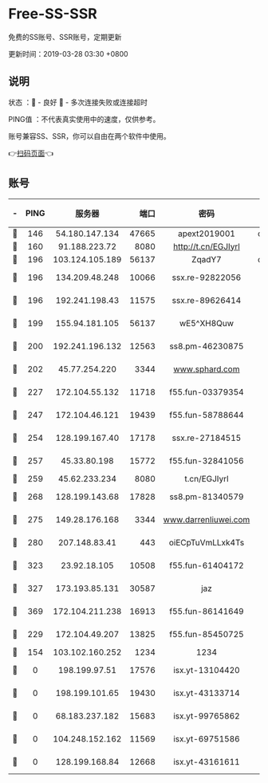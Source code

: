 # Free-SS-SSR

免费的SS账号、SSR账号，定期更新

更新时间：2019-03-28 03:30 +0800

## 说明

状态     ：🙂 - 良好 🙁 - 多次连接失败或连接超时

PING值   ：不代表真实使用中的速度，仅供参考。

账号兼容SS、SSR，你可以自由在两个软件中使用。

👉[扫码页面](https://liesauer.github.io/Free-SS-SSR/)👈

## 账号

|-|PING|服务器|端口|密码|加密方式|区域|
|:----:|:----:|:-----:|-----:|:----:|:----:|:----:|
|🙂|146|54.180.147.134|47665|apext2019001|chacha20|KR|
|🙂|160|91.188.223.72|8080|http://t.cn/EGJIyrl|rc4-md5|RU|
|🙂|196|103.124.105.189|56137|ZqadY7|chacha20|US|
|🙂|196|134.209.48.248|10066|ssx.re-92822056|aes-256-cfb|US|
|🙂|196|192.241.198.43|11575|ssx.re-89626414|aes-256-cfb|US|
|🙂|199|155.94.181.105|56137|wE5^XH8Quw|aes-256-cfb|US|
|🙂|200|192.241.196.132|12563|ss8.pm-46230875|aes-256-cfb|US|
|🙂|202|45.77.254.220|3344|www.sphard.com|aes-256-cfb|SG|
|🙂|227|172.104.55.132|11718|f55.fun-03379354|aes-256-cfb|SG|
|🙂|247|172.104.46.121|19439|f55.fun-58788644|aes-256-cfb|SG|
|🙂|254|128.199.167.40|17178|ssx.re-27184515|aes-256-cfb|SG|
|🙂|257|45.33.80.198|15772|f55.fun-32841056|aes-256-cfb|US|
|🙂|259|45.62.233.234|8080|t.cn/EGJIyrl|rc4-md5|CA|
|🙂|268|128.199.143.68|17828|ss8.pm-81340579|aes-256-cfb|SG|
|🙂|275|149.28.176.168|3344|www.darrenliuwei.com|aes-256-cfb|AU|
|🙂|280|207.148.83.41|443|oiECpTuVmLLxk4Ts|aes-256-cfb|AU|
|🙂|323|23.92.18.105|10508|f55.fun-61404172|aes-256-cfb|US|
|🙂|327|173.193.85.131|30587|jaz|aes-256-cfb|US|
|🙂|369|172.104.211.238|16913|f55.fun-86141649|aes-256-cfb|US|
|🙂|229|172.104.49.207|13825|f55.fun-85450725|aes-256-cfb|SG|
|🙁|154|103.102.160.252|1234|1234|rc4-md5|JP|
|🙁|0|198.199.97.51|17576|isx.yt-13104420|aes-256-cfb|US|
|🙁|0|198.199.101.65|19430|isx.yt-43133714|aes-256-cfb|US|
|🙁|0|68.183.237.182|15683|isx.yt-99765862|aes-256-cfb|SG|
|🙁|0|104.248.152.162|11569|isx.yt-69751586|aes-256-cfb|SG|
|🙁|0|128.199.168.84|12668|isx.yt-43161611|aes-256-cfb|SG|
